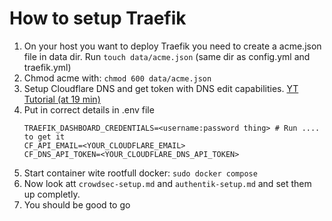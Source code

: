 # How to setup Traefik
1. On your host you want to deploy Traefik you need to create a acme.json file in data dir. Run `touch data/acme.json` (same dir as config.yml and traefik.yml)
2. Chmod acme with: `chmod 600 data/acme.json`
3. Setup Cloudflare DNS and get token with DNS edit capabilities. [YT Tutorial (at 19 min)](https://www.youtube.com/watch?v=CmUzMi5QLzI)
4. Put in correct details in .env file  
   ````
   TRAEFIK_DASHBOARD_CREDENTIALS=<username:password thing> # Run .... to get it
   CF_API_EMAIL=<YOUR_CLOUDFLARE_EMAIL>
   CF_DNS_API_TOKEN=<YOUR_CLOUDFLARE_DNS_API_TOKEN>
   ````
5. Start container wite rootfull docker: `sudo docker compose `
6. Now look att `crowdsec-setup.md` and `authentik-setup.md` and set them up completly.
7. You should be good to go